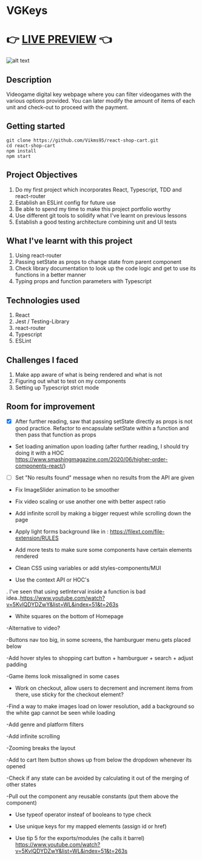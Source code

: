 # VGKeys

# 👉 [LIVE PREVIEW](https://vikms95.github.io/react-shop-cart/) 👈

![alt text](/src/assets/VGKeys-showcase.gif "gif of shop cart demo")

## Description
Videogame digital key webpage where you can filter videogames with the various options provided. You can later modify the amount of items of each unit and check-out to proceed with the payment. 

## Getting started

```
git clone https://github.com/Vikms95/react-shop-cart.git
cd react-shop-cart
npm install
npm start
```

## Project Objectives

1. Do my first project which incorporates React, Typescript, TDD and react-router
2. Establish an ESLint config for future use
3. Be able to spend my time to make this project portfolio worthy
4. Use different git tools to solidify what I've learnt on previous lessons
5. Establish a good testing architecture combining unit and UI tests

## What I've learnt with this project

1. Using react-router
2. Passing setState as props to change state from parent component
3. Check library documentation to look up the code logic and get to use its functions in a better manner
4. Typing props and function parameters with Typescript

## Technologies used

1. React
2. Jest / Testing-Library
3. react-router
4. Typescript
5. ESLint

## Challenges I faced 

1. Make app aware of what is being rendered and what is not
2. Figuring out what to test on my components
3. Setting up Typescript strict mode

## Room for improvement

- [x] After further reading, saw that passing setState directly as props
  is not good practice. Refactor to encapsulate setState within a function and then pass that function as props

- Set loading animation upon loading (after further reading, I should try doing it with a HOC https://www.smashingmagazine.com/2020/06/higher-order-components-react/)

- [ ] Set "No results found" message when no results from the API are given

- Fix ImageSlider animation to be smoother

- Fix video scaling or use another one with better aspect ratio

- Add infinite scroll by making a bigger request while scrolling down the page

- Apply light forms background like in : https://filext.com/file-extension/RULES

- Add more tests to make sure some components have certain elements rendered

- Clean CSS using variables or add styles-components/MUI

- Use the context API or HOC's

. I've seen that using setInterval inside a function is bad idea..https://www.youtube.com/watch?v=5KvlQDYDZwY&list=WL&index=51&t=263s

- White squares on the bottom of Homepage

-Alternative to video?

-Buttons nav too big, in some screens, the hamburguer menu gets placed below

-Add hover styles to shopping cart button + hamburguer + search + adjust padding

-Game items look missaligned in some cases

- Work on checkout, allow users to decrement and increment items from there, use sticky for the checkout element?

-Find a way to make images load on lower resolution, add a background so the white gap cannot be seen while loading

-Add genre and platform filters

-Add infinite scrolling

-Zooming breaks the layout

-Add to cart Item button shows up from below the dropdown whenever its opened

-Check if any state can be avoided by calculating it out of the merging of other states

-Pull out the component any reusable constants (put them above the component)

- Use typeof operator insteaf of booleans to type check

- Use unique keys for my mapped elements (assign id or href)

- Use tip 5 for the exports/modules (he calls it barrel) https://www.youtube.com/watch?v=5KvlQDYDZwY&list=WL&index=51&t=263s
